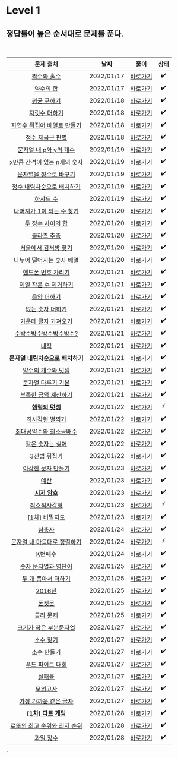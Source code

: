 # Level 1

## 정답률이 높은 순서대로 문제를 푼다.
<br>

|        문제 출처         |      날짜           | 풀이    |  상태    |
| :--: | :--------------------------: | :-------------: | :--------:  |
|    [짝수와 홀수](https://school.programmers.co.kr/learn/courses/30/lessons/12937)     | 2022/01/17 | [바로가기](./12937.js) | ✔️ | 
|    [약수의 합](https://school.programmers.co.kr/learn/courses/30/lessons/12928)     | 2022/01/17 | [바로가기](./12928.js) | ✔️ | 
|    [평균 구하기](https://school.programmers.co.kr/learn/courses/30/lessons/12944)     | 2022/01/18 | [바로가기](./12944.js) | ✔️ |
|    [자릿수 더하기](https://school.programmers.co.kr/learn/courses/30/lessons/12931)     | 2022/01/18 | [바로가기](./12931.js) | ✔️ |
|    [자연수 뒤집어 배열로 만들기](https://school.programmers.co.kr/learn/courses/30/lessons/12932)     | 2022/01/18 | [바로가기](./12932.js) | ✔️ |
|    [정수 제곱근 판별](https://school.programmers.co.kr/learn/courses/30/lessons/12934)     | 2022/01/18 | [바로가기](./12934.js) | ✔️ |
|    [문자열 내 p와 y의 개수](https://school.programmers.co.kr/learn/courses/30/lessons/12916)     | 2022/01/19 | [바로가기](./12916.js) | ✔️ |
|    [x만큼 간격이 있는 n개의 숫자](https://school.programmers.co.kr/learn/courses/30/lessons/12954)     | 2022/01/19 | [바로가기](./12954.js) | ✔️ |
|    [문자열을 정수로 바꾸기](https://school.programmers.co.kr/learn/courses/30/lessons/12925)     | 2022/01/19 | [바로가기](./12925.js) | ✔️ |
|    [정수 내림차순으로 배치하기](https://school.programmers.co.kr/learn/courses/30/lessons/12933)     | 2022/01/19 | [바로가기](./12933.js) | ✔️ |
|    [하샤드 수](https://school.programmers.co.kr/learn/courses/30/lessons/12947)     | 2022/01/19 | [바로가기](./12947.js) | ✔️ |
|    [나머지가 1이 되는 수 찾기](https://school.programmers.co.kr/learn/courses/30/lessons/87389)     | 2022/01/20 | [바로가기](./87839.js) | ✔️ |
|    [두 정수 사이의 합](https://school.programmers.co.kr/learn/courses/30/lessons/12912)     | 2022/01/20 | [바로가기](./12912.js) | ✔️ |
|    [콜라츠 추측](https://school.programmers.co.kr/learn/courses/30/lessons/12943)     | 2022/01/20 | [바로가기](./12943.js) | ✔️ |
|    [서울에서 김서방 찾기](https://school.programmers.co.kr/learn/courses/30/lessons/12919)     | 2022/01/20 | [바로가기](./12919.js) | ✔️ |
|    [나누어 떨어지는 숫자 배열](https://school.programmers.co.kr/learn/courses/30/lessons/12910)     | 2022/01/20 | [바로가기](./12910.js) | ✔️ |
|    [핸드폰 번호 가리기](https://school.programmers.co.kr/learn/courses/30/lessons/12948)     | 2022/01/21 | [바로가기](./12948.js) | ✔️ |
|    [제일 작은 수 제거하기](https://school.programmers.co.kr/learn/courses/30/lessons/12935)     | 2022/01/21 | [바로가기](./12935.js) | ✔️ |
|    [음양 더하기](https://school.programmers.co.kr/learn/courses/30/lessons/76501)     | 2022/01/21 | [바로가기](./76501.js) | ✔️ |
|    [없는 숫자 더하기](https://school.programmers.co.kr/learn/courses/30/lessons/86051)     | 2022/01/21 | [바로가기](./86051.js) | ✔️ |
|    [가운데 글자 가져오기](https://school.programmers.co.kr/learn/courses/30/lessons/12903)     | 2022/01/21 | [바로가기](./12903.js) | ✔️ |
|    [수박수박수박수박수박수?](https://school.programmers.co.kr/learn/courses/30/lessons/12922)     | 2022/01/21 | [바로가기](./12922.js) | ✔️ |
|    [내적](https://school.programmers.co.kr/learn/courses/30/lessons/70128)     | 2022/01/21 | [바로가기](./70128.js) | ✔️ |
|    [**문자열 내림차순으로 배치하기**](https://school.programmers.co.kr/learn/courses/30/lessons/12917)     | 2022/01/21 | [바로가기](./12917.js) | ✔️ |
|    [약수의 개수와 덧셈](https://school.programmers.co.kr/learn/courses/30/lessons/77884)     | 2022/01/21 | [바로가기](./77884.js) | ✔️ |
|    [문자열 다루기 기본](https://school.programmers.co.kr/learn/courses/30/lessons/12918)     | 2022/01/21 | [바로가기](./12918.js) | ✔️ |
|    [부족한 금액 계산하기](https://school.programmers.co.kr/learn/courses/30/lessons/82612)     | 2022/01/21 | [바로가기](./82612.js) | ✔️ |
|    [**행렬의 덧셈**](https://school.programmers.co.kr/learn/courses/30/lessons/12950)     | 2022/01/22 | [바로가기](./12950.js) | ⚡ |
|    [직사각형 별찍기](https://school.programmers.co.kr/learn/courses/30/lessons/12969)     | 2022/01/22 | [바로가기](./12969.js) | ✔️ |
|    [최대공약수와 최소공배수](https://school.programmers.co.kr/learn/courses/30/lessons/12940)     | 2022/01/22 | [바로가기](./12940.js) | ✔️ |
|    [같은 숫자는 싫어](https://school.programmers.co.kr/learn/courses/30/lessons/12906)     | 2022/01/22 | [바로가기](./12906.js) | ✔️ |
|    [3진법 뒤집기](https://school.programmers.co.kr/learn/courses/30/lessons/68935)     | 2022/01/22 | [바로가기](./68935.js) | ✔️ |
|    [이상한 문자 만들기](https://school.programmers.co.kr/learn/courses/30/lessons/12930)     | 2022/01/23 | [바로가기](./12930.js) | ✔️ |
|    [예산](https://school.programmers.co.kr/learn/courses/30/lessons/12982)     | 2022/01/23 | [바로가기](./12982.js) | ✔️ |
|    [**시저 암호**](https://school.programmers.co.kr/learn/courses/30/lessons/12926)     | 2022/01/23 | [바로가기](./12926.js) | ✔️ |
|    [최소직사각형](https://school.programmers.co.kr/learn/courses/30/lessons/86491)     | 2022/01/23 | [바로가기](./86491.js) | ⚡ |
|    [[1차] 비밀지도](https://school.programmers.co.kr/learn/courses/30/lessons/17681)     | 2022/01/23 | [바로가기](./17681.js) | ✔️ |
|    [삼총사](https://school.programmers.co.kr/learn/courses/30/lessons/131705)     | 2022/01/24 | [바로가기](./131705.js) | ✔️ |
|    [문자열 내 마음대로 정렬하기](https://school.programmers.co.kr/learn/courses/30/lessons/12915)     | 2022/01/24 | [바로가기](./12915.js) | ⚡ |
|    [K번째수](https://school.programmers.co.kr/learn/courses/30/lessons/42748)     | 2022/01/24 | [바로가기](./42748.js) | ✔️ |
|    [숫자 문자열과 영단어](https://school.programmers.co.kr/learn/courses/30/lessons/81301)     | 2022/01/25 | [바로가기](./81301.js) | ✔️ |
|    [두 개 뽑아서 더하기](https://school.programmers.co.kr/learn/courses/30/lessons/68644)     | 2022/01/25 | [바로가기](./68644.js) | ✔️ |
|    [2016년](https://school.programmers.co.kr/learn/courses/30/lessons/12901)     | 2022/01/25 | [바로가기](./12901.js) | ✔️ |
|    [폰켓몬](https://school.programmers.co.kr/learn/courses/30/lessons/1845)     | 2022/01/25 | [바로가기](./1845.js) | ✔️ |
|    [콜라 문제](https://school.programmers.co.kr/learn/courses/30/lessons/132267)     | 2022/01/25 | [바로가기](./132267.js) | ✔️ |
|    [크기가 작은 부분문자열](https://school.programmers.co.kr/learn/courses/30/lessons/147355)     | 2022/01/27 | [바로가기](./147355.js) | ✔️ |
|    [소수 찾기](https://school.programmers.co.kr/learn/courses/30/lessons/12921)     | 2022/01/27 | [바로가기](./12921.js) | ✔️ |
|    [소수 만들기](https://school.programmers.co.kr/learn/courses/30/lessons/12977)     | 2022/01/27 | [바로가기](./12977.js) | ✔️ |
|    [푸드 파이트 대회](https://school.programmers.co.kr/learn/courses/30/lessons/134240)     | 2022/01/27 | [바로가기](./134240.js) | ✔️ |
|    [실패율](https://school.programmers.co.kr/learn/courses/30/lessons/42889)     | 2022/01/27 | [바로가기](./42889.js) | ✔️ |
|    [모의고사](https://school.programmers.co.kr/learn/courses/30/lessons/42840)     | 2022/01/27 | [바로가기](./42840.js) | ✔️ |
|    [가장 가까운 같은 글자](https://school.programmers.co.kr/learn/courses/30/lessons/142086)     | 2022/01/27 | [바로가기](./142086.js) | ✔️ |
|    [**[1차] 다트 게임**](https://school.programmers.co.kr/learn/courses/30/lessons/17682)     | 2022/01/28 | [바로가기](./17682.js) | ✔️ |
|    [로또의 최고 순위와 최저 순위](https://school.programmers.co.kr/learn/courses/30/lessons/77484)     | 2022/01/28 | [바로가기](./77484.js) | ✔️ |
|    [과일 장수](https://school.programmers.co.kr/learn/courses/30/lessons/135808)     | 2022/01/28 | [바로가기](./135808.js) | ✔️ |



`